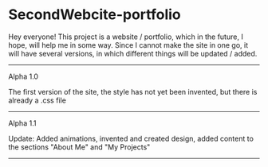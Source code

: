 # SecondWebcite-portfolio

Hey everyone! This project is a website / portfolio, which in the future, I hope, will help me in some way. Since I cannot make the site in one go, it will have several versions, in which different things will be updated / added.
______________________________________________________________________________________________________
Alpha 1.0

The first version of the site, the style has not yet been invented, but there is already a .css file
______________________________________________________________________________________________________
Alpha 1.1

Update: Added animations, invented and created design, added content to the sections "About Me" and "My Projects"
______________________________________________________________________________________________________
